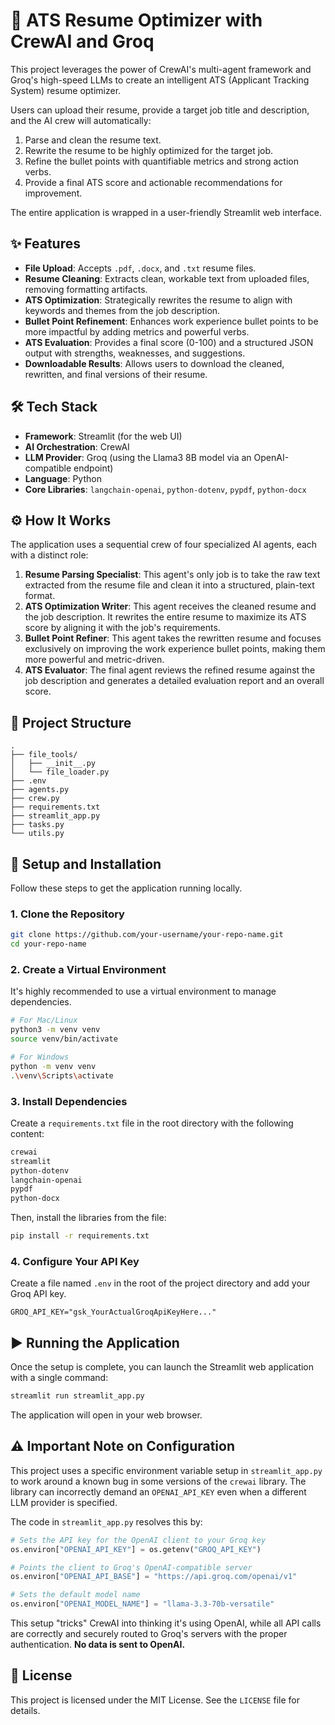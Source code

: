 # 🧠 ATS Resume Optimizer with CrewAI and Groq

This project leverages the power of CrewAI's multi-agent framework and Groq's high-speed LLMs to create an intelligent ATS (Applicant Tracking System) resume optimizer.

Users can upload their resume, provide a target job title and description, and the AI crew will automatically:
1.  Parse and clean the resume text.
2.  Rewrite the resume to be highly optimized for the target job.
3.  Refine the bullet points with quantifiable metrics and strong action verbs.
4.  Provide a final ATS score and actionable recommendations for improvement.

The entire application is wrapped in a user-friendly Streamlit web interface.

## ✨ Features

-   **File Upload**: Accepts `.pdf`, `.docx`, and `.txt` resume files.
-   **Resume Cleaning**: Extracts clean, workable text from uploaded files, removing formatting artifacts.
-   **ATS Optimization**: Strategically rewrites the resume to align with keywords and themes from the job description.
-   **Bullet Point Refinement**: Enhances work experience bullet points to be more impactful by adding metrics and powerful verbs.
-   **ATS Evaluation**: Provides a final score (0-100) and a structured JSON output with strengths, weaknesses, and suggestions.
-   **Downloadable Results**: Allows users to download the cleaned, rewritten, and final versions of their resume.

## 🛠️ Tech Stack

-   **Framework**: Streamlit (for the web UI)
-   **AI Orchestration**: CrewAI
-   **LLM Provider**: Groq (using the Llama3 8B model via an OpenAI-compatible endpoint)
-   **Language**: Python
-   **Core Libraries**: `langchain-openai`, `python-dotenv`, `pypdf`, `python-docx`

## ⚙️ How It Works

The application uses a sequential crew of four specialized AI agents, each with a distinct role:

1.  **Resume Parsing Specialist**: This agent's only job is to take the raw text extracted from the resume file and clean it into a structured, plain-text format.
2.  **ATS Optimization Writer**: This agent receives the cleaned resume and the job description. It rewrites the entire resume to maximize its ATS score by aligning it with the job's requirements.
3.  **Bullet Point Refiner**: This agent takes the rewritten resume and focuses exclusively on improving the work experience bullet points, making them more powerful and metric-driven.
4.  **ATS Evaluator**: The final agent reviews the refined resume against the job description and generates a detailed evaluation report and an overall score.

## 📁 Project Structure

```
.
├── file_tools/
│   ├── __init__.py
│   └── file_loader.py
├── .env
├── agents.py
├── crew.py
├── requirements.txt
├── streamlit_app.py
├── tasks.py
└── utils.py
```

## 🚀 Setup and Installation

Follow these steps to get the application running locally.

### 1. Clone the Repository

```bash
git clone https://github.com/your-username/your-repo-name.git
cd your-repo-name
```

### 2. Create a Virtual Environment

It's highly recommended to use a virtual environment to manage dependencies.

```bash
# For Mac/Linux
python3 -m venv venv
source venv/bin/activate

# For Windows
python -m venv venv
.\venv\Scripts\activate
```

### 3. Install Dependencies

Create a `requirements.txt` file in the root directory with the following content:

```txt
crewai
streamlit
python-dotenv
langchain-openai
pypdf
python-docx
```

Then, install the libraries from the file:

```bash
pip install -r requirements.txt
```

### 4. Configure Your API Key

Create a file named `.env` in the root of the project directory and add your Groq API key.

```
GROQ_API_KEY="gsk_YourActualGroqApiKeyHere..."
```

## ▶️ Running the Application

Once the setup is complete, you can launch the Streamlit web application with a single command:

```bash
streamlit run streamlit_app.py
```

The application will open in your web browser.

## ⚠️ Important Note on Configuration

This project uses a specific environment variable setup in `streamlit_app.py` to work around a known bug in some versions of the `crewai` library. The library can incorrectly demand an `OPENAI_API_KEY` even when a different LLM provider is specified.

The code in `streamlit_app.py` resolves this by:

```python
# Sets the API key for the OpenAI client to your Groq key
os.environ["OPENAI_API_KEY"] = os.getenv("GROQ_API_KEY")

# Points the client to Groq's OpenAI-compatible server
os.environ["OPENAI_API_BASE"] = "https://api.groq.com/openai/v1"

# Sets the default model name
os.environ["OPENAI_MODEL_NAME"] = "llama-3.3-70b-versatile"
```

This setup "tricks" CrewAI into thinking it's using OpenAI, while all API calls are correctly and securely routed to Groq's servers with the proper authentication. **No data is sent to OpenAI.**

## 📄 License

This project is licensed under the MIT License. See the `LICENSE` file for details.